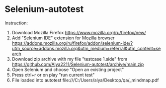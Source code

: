 # Selenium-autotest

Instruction:
1. Download Mozilla Firefox https://www.mozilla.org/ru/firefox/new/
2. Add "Selenium IDE" extension for Mozilla browser https://addons.mozilla.org/ru/firefox/addon/selenium-ide/?utm_source=addons.mozilla.org&utm_medium=referral&utm_content=search
4. Download zip archive with my file "testcase 1.side" from https://github.com/Alya2211/Selenium-autotest/archive/main.zip 
5. Open Selenium and choose "Open an existing project"
6. Press ctrl+r or on play "run current test"
7. File loaded into autotest file:///C:/Users/alya/Desktop/qa/_mindmap.pdf
